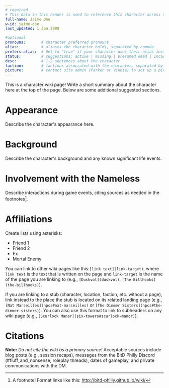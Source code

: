 ```yaml
---
# required
# This data in this header is used to reference this character across the entire website. 
full-name: Jaime Doe
w-id: jaime-doe
last_updated: 1 Jan 2000

#optional
pronouns:       # character preferred pronouns
alias:          # aliases the character holds, separated by commas
prefers-alias:  # Set to "true" if your character uses their alias instead of their name; otherwise, leave blank.
status:         # suggestions: active | missing | presumed dead | incarcerated | dead
desc:           # 1-2 sentences about the character
faction:        # factions associated with the character, separated by commas
picture:        # contact site admin (Parker or Vinnie) to set up a picture.
---
```


This is a character wiki page! Write a short summary about the character here at the top of the page. Below are some additional suggested sections.

# Appearance
Describe the character's appearance here.

# Background
Describe the character's background and any known significant life events.

# Involvement with the Nameless
Describe interactions during game events, citing sources as needed in the footnotes[^my-footnote].

# Affiliations
Create lists using asterisks:

* Friend 1
* Friend 2
* Ex
* Mortal Enemy


You can link to other wiki pages like this:`[link text](link-target)`, where `link text` is the text that is written on the page and `link-target` is the name of the page you are linking to (e.g., `[Duskvol](duskvol)`, `[The Billhooks](the-billhooks)`).

If you are linking to a stub (character, location, faction, etc. without a page), link instead to the place the stub is located on its related landing page (e.g., `[Nat Marseilles](npcs#nat-marseilles)` or `[The Dimmer Sisters](npcs#the-dimmer-sisters)`). You can also use this format to link to subheaders on any wiki page (e.g., `[Scurlock Manor](six-towers#scurlock-manor)`).

# Citations
**Note:** _Do not cite the wiki as a primary source!_ Acceptable sources include blog posts (e.g., session recaps), messages from the BitD Philly Discord (#fluff_and_nonsense, roleplay threads), dates of gameplay, and private communications with the DM. 

[^my-footnote]: A footnote! Format links like this: <http://bitd-philly.github.io/wiki/>

